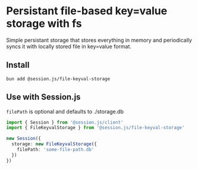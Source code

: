 # Persistant file-based key=value storage with fs

Simple persistant storage that stores everything in memory and periodically syncs it with locally stored file in key=value format.

## Install

```
bun add @session.js/file-keyval-storage
```

## Use with Session.js

`filePath` is optional and defaults to ./storage.db

```ts
import { Session } from '@session.js/client'
import { FileKeyvalStorage } from '@session.js/file-keyval-storage'

new Session({ 
  storage: new FileKeyvalStorage({ 
    filePath: 'some-file-path.db' 
  })
})
```